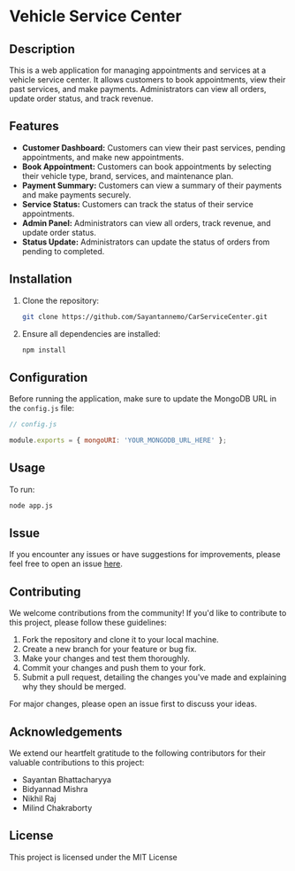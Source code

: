 # Vehicle Service Center

## Description

This is a web application for managing appointments and services at a vehicle service center. It allows customers to book appointments, view their past services, and make payments. Administrators can view all orders, update order status, and track revenue.

## Features

- **Customer Dashboard:** Customers can view their past services, pending appointments, and make new appointments.
- **Book Appointment:** Customers can book appointments by selecting their vehicle type, brand, services, and maintenance plan.
- **Payment Summary:** Customers can view a summary of their payments and make payments securely.
- **Service Status:** Customers can track the status of their service appointments.
- **Admin Panel:** Administrators can view all orders, track revenue, and update order status.
- **Status Update:** Administrators can update the status of orders from pending to completed.

## Installation

1. Clone the repository:

   ```bash
   git clone https://github.com/Sayantannemo/CarServiceCenter.git

2. Ensure all dependencies are installed:

   ```bash
   npm install


## Configuration

Before running the application, make sure to update the MongoDB URL in the `config.js` file:

```javascript
// config.js

module.exports = { mongoURI: 'YOUR_MONGODB_URL_HERE' };
```

## Usage

To run:
```bash
node app.js
```
## Issue

If you encounter any issues or have suggestions for improvements, please feel free to open an issue [here](https://github.com/yourusername/yourrepository/issues).

## Contributing

We welcome contributions from the community! If you'd like to contribute to this project, please follow these guidelines:
1. Fork the repository and clone it to your local machine.
2. Create a new branch for your feature or bug fix.
3. Make your changes and test them thoroughly.
4. Commit your changes and push them to your fork.
5. Submit a pull request, detailing the changes you've made and explaining why they should be merged.

For major changes, please open an issue first to discuss your ideas.

## Acknowledgements

We extend our heartfelt gratitude to the following contributors for their valuable contributions to this project:
- Sayantan Bhattacharyya
- Bidyannad Mishra
- Nikhil Raj
- Milind Chakraborty

## License

This project is licensed under the MIT License
